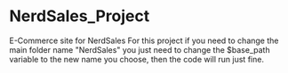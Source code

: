 # NerdSales_Project
 E-Commerce site for NerdSales
 For this project if you need to change the main folder name "NerdSales" you just need to change the $base_path variable to   the new name you choose, then the code will run just fine.
